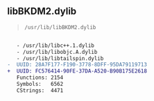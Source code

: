## libBKDM2.dylib

> `/usr/lib/libBKDM2.dylib`

```diff

   - /usr/lib/libc++.1.dylib
   - /usr/lib/libobjc.A.dylib
   - /usr/lib/libtailspin.dylib
-  UUID: 28A7F177-F190-3778-8DFF-95DA79119713
+  UUID: FC576414-90FE-37DA-A520-B90B175E2618
   Functions: 2154
   Symbols:   6562
   CStrings:  4471

```
